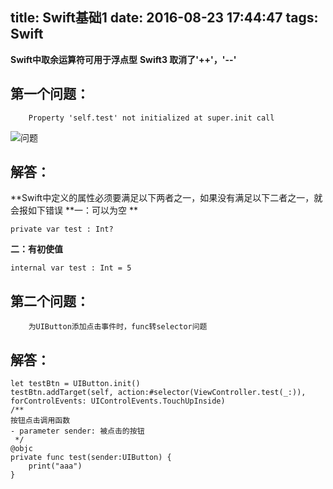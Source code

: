 title: Swift基础1
date: 2016-08-23 17:44:47
tags: Swift
---

**Swift中取余运算符可用于浮点型**
**Swift3 取消了'++'，'--'**


第一个问题：
---
        Property 'self.test' not initialized at super.init call

![问题](http://7xrirn.com1.z0.glb.clouddn.com/blog_photoswift_base_error1.png)

<!-- more -->  

解答：
---
**Swift中定义的属性必须要满足以下两者之一，如果没有满足以下二者之一，就会报如下错误
  **一：可以为空  **
  ```
  private var test : Int?
  ```
  
  **二：有初使值**
  ```
  internal var test : Int = 5
  ```



第二个问题：
---
        为UIButton添加点击事件时，func转selector问题

解答：
---
```
let testBtn = UIButton.init()
testBtn.addTarget(self, action:#selector(ViewController.test(_:)), forControlEvents: UIControlEvents.TouchUpInside)
/**
按钮点击调用函数
- parameter sender: 被点击的按钮
 */
@objc
private func test(sender:UIButton) {
    print("aaa")
}
```